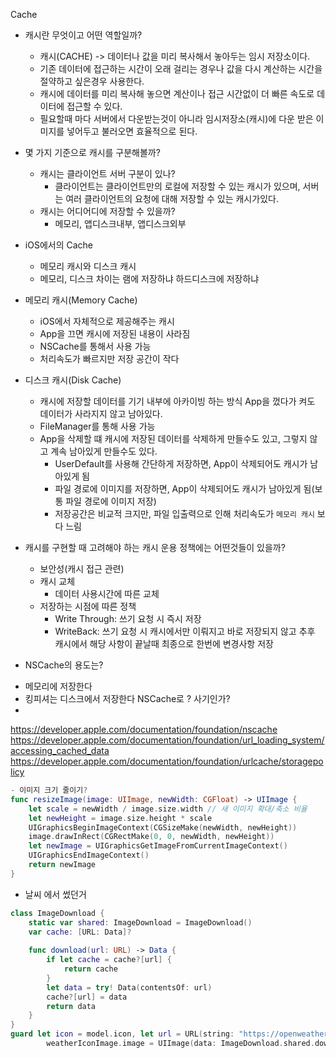 Cache 
* 캐시란 무엇이고 어떤 역할일까?
    * 캐시(CACHE) -> 데이터나 값을 미리 복사해서 놓아두는 임시 저장소이다.
    * 기존 데이터에 접근하는 시간이 오래 걸리는 경우나 값을 다시 계산하는 시간을 절약하고 싶은경우 사용한다.
    * 캐시에 데이터를 미리 복사해 놓으면 계산이나 접근 시간없이 더 빠른 속도로 데이터에 접근할 수 있다.
    * 필요할때 마다 서버에서 다운받는것이 아니라 임시저장소(캐시)에 다운 받은 이미지를 넣어두고 불러오면 효율적으로 된다.


* 몇 가지 기준으로 캐시를 구분해볼까?
    * 캐시는 클라이언트 서버 구분이 있나?
        * 클라이언트는 클라이언트만의 로컬에 저장할 수 있는 캐시가 있으며, 서버는 여러 클라이언트의 요청에 대해 저장할 수 있는 캐시가있다.
    * 캐시는 어디어디에 저장할 수 있을까?
        * 메모리, 앱디스크내부, 앱디스크외부

- iOS에서의 Cache
    -  메모리 캐시와 디스크 캐시
    - 메모리, 디스크 차이는 램에 저장하냐 하드디스크에 저장하냐

- 메모리 캐시(Memory Cache)
    - iOS에서 자체적으로 제공해주는 캐시
    - App을 끄면 캐시에 저장된 내용이 사라짐
    - NSCache를 통해서 사용 가능
    - 처리속도가 빠르지만 저장 공간이 작다

- 디스크 캐시(Disk Cache)
    - 캐시에 저장할 데이터를 기기 내부에 아카이빙 하는 방식 App을 껐다가 켜도 데이터가 사라지지 않고 남아있다.
    - FileManager를 통해 사용 가능
    - App을 삭제할 떄 캐시에 저장된 데이터를 삭제하게 만들수도 있고, 그렇지 않고 계속 남아있게 만들수도 있다.
        - UserDefault를 사용해 간단하게 저장하면, App이 삭제되어도 캐시가 남아있게 됨
        - 파일 경로에 이미지를 저장하면, App이 삭제되어도 캐시가 남아있게 됨(보통 파일 경로에 이미지 저장)
        - 저장공간은 비교적 크지만, 파일 입출력으로 인해 처리속도가 `메모리 캐시` 보다 느림

* 캐시를 구현할 때 고려해야 하는 캐시 운용 정책에는 어떤것들이 있을까?
    * 보안성(캐시 접근 관련)
    * 캐시 교체
        * 데이터 사용시간에 따른 교체
    * 저장하는 시점에 따른 정책
        * Write Through: 쓰기 요청 시 즉시 저장
        * WriteBack: 쓰기 요청 시 캐시에서만 이뤄지고 바로 저장되지 않고 추후 캐시에서 해당 사항이 끝날때 최종으로 한번에 변경사항 저장


* NSCache의 용도는?
- 메모리에 저장한다
- 킹피셔는 디스크에서 저장한다 NSCache로 ? 사기인가?
- 



https://developer.apple.com/documentation/foundation/nscache
https://developer.apple.com/documentation/foundation/url_loading_system/accessing_cached_data
https://developer.apple.com/documentation/foundation/urlcache/storagepolicy

```swift
- 이미지 크기 줄이기?
func resizeImage(image: UIImage, newWidth: CGFloat) -> UIImage {
    let scale = newWidth / image.size.width // 새 이미지 확대/축소 비율
    let newHeight = image.size.height * scale
    UIGraphicsBeginImageContext(CGSizeMake(newWidth, newHeight))
    image.drawInRect(CGRectMake(0, 0, newWidth, newHeight))
    let newImage = UIGraphicsGetImageFromCurrentImageContext()
    UIGraphicsEndImageContext()
    return newImage
}
```

- 날씨 에서 썼던거
```swift
class ImageDownload {
    static var shared: ImageDownload = ImageDownload()
    var cache: [URL: Data]?
    
    func download(url: URL) -> Data {
        if let cache = cache?[url] {
            return cache
        }
        let data = try! Data(contentsOf: url)
        cache?[url] = data
        return data
    }
}
guard let icon = model.icon, let url = URL(string: "https://openweathermap.org/img/wn/\(icon)@2x.png") else { return }
        weatherIconImage.image = UIImage(data: ImageDownload.shared.download(url: url))
```
